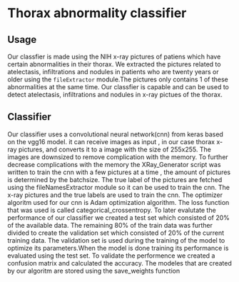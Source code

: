 # Thorax abnormality classifier

## Usage
Our classfier is made using the NIH x-ray pictures of patiens which have certain abnormalities in their thorax.
We extracted the pictures related to atelectasis, infiltrations and nodules in patients who are twenty years or older using the `fileExtractor`
module.The pictures only contains 1 of these abnormalities at the same time.
Our classfier is capable and can be used to detect atelectasis, infiltrations and nodules in x-ray pictues of the thorax.

## Classifier

Our classifier uses a convolutional neural network(cnn) from keras based on the vgg16 model. it can receive images as input , in our case thorax 
x- ray pictures, and converts it to a image with the size of 255x255. The images are downsized to remove complication with the memory. To further
decrease complications with the memory the XRay_Generator script was written to train the cnn with a few pictures at a time , the amount of pictures
is determined by the batchsize. The true label of the pictures are fetched using the fileNamesExtractor module so it can be used to train the cnn.
The x-ray pictures and the true labels are used to train the cnn. The optimizer algoritm used  for our cnn is  Adam optimization algorithm.
The loss function that was used is called categorical_crossentropy. To later evalutate the performance of our classifier we created a
test set which consisted of 20% of the available data. The remaining 80% of the train data was further divided to create the validation set which consisted
of 20% of the current training data. The validation set is used during the training of the model to optimize its parameters.When the model is done
training its performance is evaluated using the test set. To validate the performence we created a confusion matrix and calculated the accuracy.
The modeles that are created by our algoritm are stored using the save_weights function


